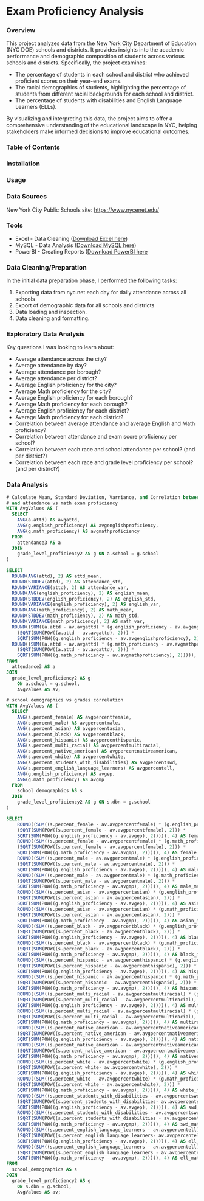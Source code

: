 # Exam Proficiency Analysis

### Overview
This project analyzes data from the New York City Department of Education (NYC DOE) schools and districts. It provides insights into the academic performance and demographic composition of students across various schools and districts. Specifically, the project examines:

- The percentage of students in each school and district who achieved proficient scores on their year-end exams.
- The racial demographics of students, highlighting the percentage of students from different racial backgrounds for each school and district.
- The percentage of students with disabilities and English Language Learners (ELLs).

By visualizing and interpreting this data, the project aims to offer a comprehensive understanding of the educational landscape in NYC, helping stakeholders make informed decisions to improve educational outcomes.

### Table of Contents

### Installation

### Usage

### Data Sources
New York City Public Schools site: 
https://www.nycenet.edu/

### Tools
- Excel - Data Cleaning ([Download Excel here](https://www.microsoft.com/en-us/microsoft-365/excel))
- MySQL - Data Analysis ([Download MySQL here](https://www.mysql.com))
- PowerBI - Creating Reports ([Download PowerBI here](https://www.microsoft.com/en-us/power-platform/products/power-bi/downloads)

### Data Cleaning/Preparation
In the initial data preparation phase, I performed the following tasks:
1. Exporting data from nyc.net each day for daily attendance across all schools
2. Export of demographic data for all schools and districts
3. Data loading and inspection.
4. Data cleaning and formatting.

### Exploratory Data Analysis
Key questions I was looking to learn about:

- Average attendance across the city?
- Average attendance by day?
- Average attendance per borough?
- Average attendance per district?
- Average English proficiency for the city?
- Average Math proficiency for the city?
- Average English proficiency for each borough?
- Average Math proficiency for each borough?
- Average English proficiency for each district?
- Average Math proficiency for each district?
- Correlation between average attendance and average English and Math proficiency?	
- Correlation between attendance and exam score proficiency per school? 
- Correlation between each race and school attendance per school? (and per district?)
- Correlation between each race and grade level proficiency per school? (and per district?)

### Data Analysis

```SQL
# Calculate Mean, Standard Deviation, Varriance, and Correlation between attendance vs english exam proficiency
# and attendance vs math exam proficiency
WITH AvgValues AS (
  SELECT 
    AVG(a.attd) AS avgattd, 
    AVG(g.english_proficiency) AS avgenglishproficiency,
    AVG(g.math_proficiency) AS avgmathproficiency
  FROM 
    attendance3 AS a
  JOIN 
    grade_level_proficiency2 AS g ON a.school = g.school
)

SELECT
  ROUND(AVG(attd), 2) AS attd_mean,
  ROUND(STDDEV(attd), 2) AS attendance_std,
  ROUND(VARIANCE(attd), 2) AS attendance_var,
  ROUND(AVG(english_proficiency), 2) AS english_mean,
  ROUND(STDDEV(english_proficiency), 2) AS english_std,
  ROUND(VARIANCE(english_proficiency), 2) AS english_var,
  ROUND(AVG(math_proficiency), 2) AS math_mean,
  ROUND(STDDEV(math_proficiency), 2) AS math_std,
  ROUND(VARIANCE(math_proficiency), 2) AS math_var,
  ROUND((SUM((a.attd - av.avgattd) * (g.english_proficiency - av.avgenglishproficiency)) / 
    (SQRT(SUM(POW((a.attd - av.avgattd), 2))) * 
    SQRT(SUM(POW((g.english_proficiency - av.avgenglishproficiency), 2))))), 4) AS attd_english_correlation,
  ROUND((SUM((a.attd - av.avgattd) * (g.math_proficiency - av.avgmathproficiency)) / 
    (SQRT(SUM(POW((a.attd - av.avgattd), 2))) * 
    SQRT(SUM(POW((g.math_proficiency - av.avgmathproficiency), 2))))), 4) AS attd_math_correlation
FROM 
  attendance3 AS a
JOIN 
  grade_level_proficiency2 AS g
	ON a.school = g.school,
	AvgValues AS av;
```

```SQL
# school demographics vs grades correlation
WITH AvgValues AS (
  SELECT 
    AVG(s.percent_female) AS avgpercentfemale,
    AVG(s.percent_male) AS avgpercentmale,
    AVG(s.percent_asian) AS avgpercentasian,
    AVG(s.percent_black) AS avgpercentblack,
    AVG(s.percent_hispanic) AS avgpercenthispanic,
    AVG(s.percent_multi_racial) AS avgpercentmultiracial,
    AVG(s.percent_native_american) AS avgpercentnativeamerican,
    AVG(s.percent_white) AS avgpercentwhite,
    AVG(s.percent_students_with_disabilities) AS avgpercentswd,
    AVG(s.percent_english_language_learners) AS avgpercentell,
    AVG(g.english_proficiency) AS avgep,
    AVG(g.math_proficiency) AS avgmp
  FROM 
    school_demographics AS s
  JOIN 
    grade_level_proficiency2 AS g ON s.dbn = g.school
)

SELECT 
    ROUND((SUM((s.percent_female - av.avgpercentfemale) * (g.english_proficiency - av.avgep)) / 
    (SQRT(SUM(POW((s.percent_female - av.avgpercentfemale), 2))) * 
    SQRT(SUM(POW((g.english_proficiency - av.avgep), 2))))), 4) AS female_english_proficiency_correlation,
    ROUND((SUM((s.percent_female - av.avgpercentfemale) * (g.math_proficiency - av.avgmp)) / 
    (SQRT(SUM(POW((s.percent_female - av.avgpercentfemale), 2))) * 
    SQRT(SUM(POW((g.math_proficiency - av.avgmp), 2))))), 4) AS female_math_proficiency_correlation,
    ROUND((SUM((s.percent_male - av.avgpercentmale) * (g.english_proficiency - av.avgep)) / 
    (SQRT(SUM(POW((s.percent_male - av.avgpercentmale), 2))) * 
    SQRT(SUM(POW((g.english_proficiency - av.avgep), 2))))), 4) AS male_english_proficiency_correlation,
    ROUND((SUM((s.percent_male - av.avgpercentmale) * (g.math_proficiency - av.avgmp)) / 
    (SQRT(SUM(POW((s.percent_male - av.avgpercentmale), 2))) * 
    SQRT(SUM(POW((g.math_proficiency - av.avgmp), 2))))), 4) AS male_math_proficiency_correlation,
    ROUND((SUM((s.percent_asian - av.avgpercentasian) * (g.english_proficiency - av.avgep)) / 
    (SQRT(SUM(POW((s.percent_asian - av.avgpercentasian), 2))) * 
    SQRT(SUM(POW((g.english_proficiency - av.avgep), 2))))), 4) AS asian_english_proficiency_correlation,
    ROUND((SUM((s.percent_asian - av.avgpercentasian) * (g.math_proficiency - av.avgmp)) / 
    (SQRT(SUM(POW((s.percent_asian - av.avgpercentasian), 2))) * 
    SQRT(SUM(POW((g.math_proficiency - av.avgmp), 2))))), 4) AS asian_math_proficiency_correlation,
    ROUND((SUM((s.percent_black - av.avgpercentblack) * (g.english_proficiency - av.avgep)) / 
    (SQRT(SUM(POW((s.percent_black - av.avgpercentblack), 2))) * 
    SQRT(SUM(POW((g.english_proficiency - av.avgep), 2))))), 4) AS black_english_proficiency_correlation,
    ROUND((SUM((s.percent_black - av.avgpercentblack) * (g.math_proficiency - av.avgmp)) / 
    (SQRT(SUM(POW((s.percent_black - av.avgpercentblack), 2))) * 
    SQRT(SUM(POW((g.math_proficiency - av.avgmp), 2))))), 4) AS black_math_proficiency_correlation,
    ROUND((SUM((s.percent_hispanic - av.avgpercenthispanic) * (g.english_proficiency - av.avgep)) / 
    (SQRT(SUM(POW((s.percent_hispanic - av.avgpercenthispanic), 2))) * 
    SQRT(SUM(POW((g.english_proficiency - av.avgep), 2))))), 4) AS hispanic_english_proficiency_correlation,
    ROUND((SUM((s.percent_hispanic - av.avgpercenthispanic) * (g.math_proficiency - av.avgmp)) / 
    (SQRT(SUM(POW((s.percent_hispanic - av.avgpercenthispanic), 2))) * 
    SQRT(SUM(POW((g.math_proficiency - av.avgmp), 2))))), 4) AS hispanic_math_proficiency_correlation,
    ROUND((SUM((s.percent_multi_racial - av.avgpercentmultiracial) * (g.english_proficiency - av.avgep)) / 
    (SQRT(SUM(POW((s.percent_multi_racial - av.avgpercentmultiracial), 2))) * 
    SQRT(SUM(POW((g.english_proficiency - av.avgep), 2))))), 4) AS multiracial_english_proficiency_correlation,
    ROUND((SUM((s.percent_multi_racial - av.avgpercentmultiracial) * (g.math_proficiency - av.avgmp)) / 
    (SQRT(SUM(POW((s.percent_multi_racial - av.avgpercentmultiracial), 2))) * 
    SQRT(SUM(POW((g.math_proficiency - av.avgmp), 2))))), 4) AS multiracial_math_proficiency_correlation,
    ROUND((SUM((s.percent_native_american - av.avgpercentnativeamerican) * (g.english_proficiency - av.avgep)) / 
    (SQRT(SUM(POW((s.percent_native_american - av.avgpercentnativeamerican), 2))) * 
    SQRT(SUM(POW((g.english_proficiency - av.avgep), 2))))), 4) AS nativeamerican_english_proficiency_correlation,
    ROUND((SUM((s.percent_native_american - av.avgpercentnativeamerican) * (g.math_proficiency - av.avgmp)) / 
    (SQRT(SUM(POW((s.percent_native_american - av.avgpercentnativeamerican), 2))) * 
    SQRT(SUM(POW((g.math_proficiency - av.avgmp), 2))))), 4) AS nativeamerican_math_proficiency_correlation,
    ROUND((SUM((s.percent_white - av.avgpercentwhite) * (g.english_proficiency - av.avgep)) / 
    (SQRT(SUM(POW((s.percent_white- av.avgpercentwhite), 2))) * 
    SQRT(SUM(POW((g.english_proficiency - av.avgep), 2))))), 4) AS white_english_proficiency_correlation,
    ROUND((SUM((s.percent_white - av.avgpercentwhite) * (g.math_proficiency - av.avgmp)) / 
    (SQRT(SUM(POW((s.percent_white - av.avgpercentwhite), 2))) * 
    SQRT(SUM(POW((g.math_proficiency - av.avgmp), 2))))), 4) AS white_math_proficiency_correlation,
    ROUND((SUM((s.percent_students_with_disabilities - av.avgpercentswd) * (g.english_proficiency - av.avgep)) / 
    (SQRT(SUM(POW((s.percent_students_with_disabilities- av.avgpercentswd), 2))) * 
    SQRT(SUM(POW((g.english_proficiency - av.avgep), 2))))), 4) AS swd_english_proficiency_correlation,
    ROUND((SUM((s.percent_students_with_disabilities - av.avgpercentswd) * (g.math_proficiency - av.avgmp)) / 
    (SQRT(SUM(POW((s.percent_students_with_disabilities - av.avgpercentswd), 2))) * 
    SQRT(SUM(POW((g.math_proficiency - av.avgmp), 2))))), 4) AS swd_math_proficiency_correlation,
    ROUND((SUM((s.percent_english_language_learners - av.avgpercentell) * (g.english_proficiency - av.avgep)) / 
    (SQRT(SUM(POW((s.percent_english_language_learners- av.avgpercentell), 2))) * 
    SQRT(SUM(POW((g.english_proficiency - av.avgep), 2))))), 4) AS ell_english_proficiency_correlation,
    ROUND((SUM((s.percent_english_language_learners - av.avgpercentell) * (g.math_proficiency - av.avgmp)) / 
    (SQRT(SUM(POW((s.percent_english_language_learners - av.avgpercentell), 2))) * 
    SQRT(SUM(POW((g.math_proficiency - av.avgmp), 2))))), 4) AS ell_math_proficiency_correlation
FROM 
  school_demographics AS s
JOIN 
  grade_level_proficiency2 AS g
	ON s.dbn = g.school,
	AvgValues AS av;
```
